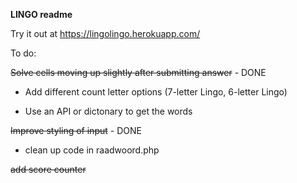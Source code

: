 <b> LINGO readme </b>

Try it out at https://lingolingo.herokuapp.com/

To do:

<strike>Solve cells moving up slightly after submitting answer</strike> - DONE

* Add different count letter options (7-letter Lingo, 6-letter Lingo)

* Use an API or dictonary to get the words

<strike>Improve styling of input</strike> - DONE

* clean up code in raadwoord.php

<strike>add score counter</strike>
